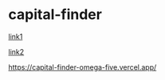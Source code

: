 # capital-finder

[link1](https://capital-finder-omega-five.vercel.app/api/capital-finder)


[link2](https://capital-finder-omega-five.vercel.app/api/capital-finder?capital)

https://capital-finder-omega-five.vercel.app/
